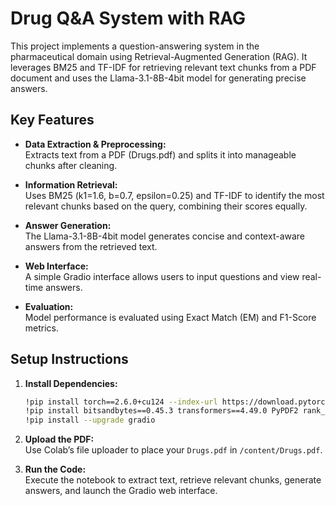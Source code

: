 # Drug Q&A System with RAG

This project implements a question-answering system in the pharmaceutical domain using Retrieval-Augmented Generation (RAG). It leverages BM25 and TF-IDF for retrieving relevant text chunks from a PDF document and uses the Llama-3.1-8B-4bit model for generating precise answers.

## Key Features

- **Data Extraction & Preprocessing:**  
  Extracts text from a PDF (Drugs.pdf) and splits it into manageable chunks after cleaning.

- **Information Retrieval:**  
  Uses BM25 (k1=1.6, b=0.7, epsilon=0.25) and TF-IDF to identify the most relevant chunks based on the query, combining their scores equally.

- **Answer Generation:**  
  The Llama-3.1-8B-4bit model generates concise and context-aware answers from the retrieved text.

- **Web Interface:**  
  A simple Gradio interface allows users to input questions and view real-time answers.

- **Evaluation:**  
  Model performance is evaluated using Exact Match (EM) and F1-Score metrics.

## Setup Instructions

1. **Install Dependencies:**

   ```bash
   !pip install torch==2.6.0+cu124 --index-url https://download.pytorch.org/whl/cu124
   !pip install bitsandbytes==0.45.3 transformers==4.49.0 PyPDF2 rank_bm25 accelerate safetensors sentencepiece google-colab gradio
   !pip install --upgrade gradio
   ```

2. **Upload the PDF:**  
   Use Colab’s file uploader to place your `Drugs.pdf` in `/content/Drugs.pdf`.

3. **Run the Code:**  
   Execute the notebook to extract text, retrieve relevant chunks, generate answers, and launch the Gradio web interface.

